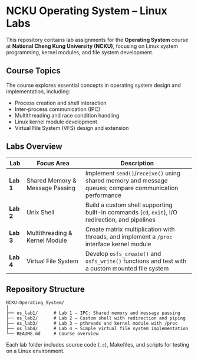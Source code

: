 # NCKU Operating System – Linux Labs

This repository contains lab assignments for the **Operating System** course at **National Cheng Kung University (NCKU)**, focusing on Linux system programming, kernel modules, and file system development.

## Course Topics

The course explores essential concepts in operating system design and implementation, including:

- Process creation and shell interaction
- Inter-process communication (IPC)
- Multithreading and race condition handling
- Linux kernel module development
- Virtual File System (VFS) design and extension

## Labs Overview

| Lab | Focus Area | Description |
|-----|------------|-------------|
| **Lab 1** | Shared Memory & Message Passing | Implement `send()`/`receive()` using shared memory and message queues; compare communication performance |
| **Lab 2** | Unix Shell | Build a custom shell supporting built-in commands (`cd`, `exit`), I/O redirection, and pipelines |
| **Lab 3** | Multithreading & Kernel Module | Create matrix multiplication with threads, and implement a `/proc` interface kernel module |
| **Lab 4** | Virtual File System | Develop `osfs_create()` and `osfs_write()` functions and test with a custom mounted file system |

## Repository Structure

```
NCKU-Operating_System/
│
├── os_lab1/      # Lab 1 – IPC: Shared memory and message passing
├── os_lab2/      # Lab 2 – Custom shell with redirection and piping
├── os_lab3/      # Lab 3 – pthreads and kernel module with /proc
├── os_lab4/      # Lab 4 – Simple virtual file system implementation
└── README.md     # Course overview
```

Each lab folder includes source code (`.c`), Makefiles, and scripts for testing on a Linux environment.

